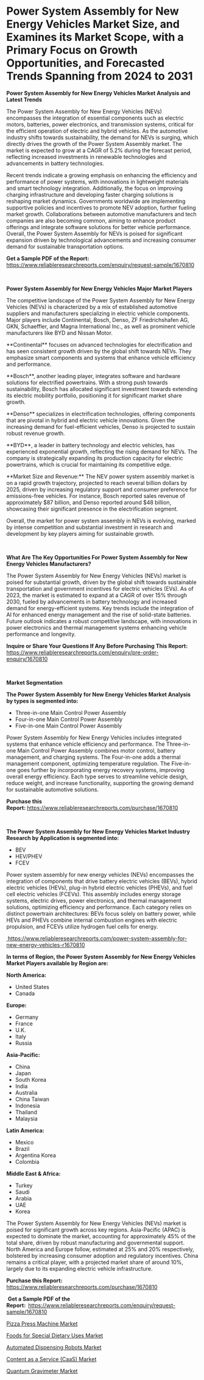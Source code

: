 <p><h1>Power System Assembly for New Energy Vehicles Market Size, and Examines its Market Scope, with a Primary Focus on Growth Opportunities, and Forecasted Trends Spanning from 2024 to 2031</h1></p><p><strong>Power System Assembly for New Energy Vehicles Market Analysis and Latest Trends</strong></p>
<p><p>The Power System Assembly for New Energy Vehicles (NEVs) encompasses the integration of essential components such as electric motors, batteries, power electronics, and transmission systems, critical for the efficient operation of electric and hybrid vehicles. As the automotive industry shifts towards sustainability, the demand for NEVs is surging, which directly drives the growth of the Power System Assembly market. The market is expected to grow at a CAGR of 5.2% during the forecast period, reflecting increased investments in renewable technologies and advancements in battery technologies.</p><p>Recent trends indicate a growing emphasis on enhancing the efficiency and performance of power systems, with innovations in lightweight materials and smart technology integration. Additionally, the focus on improving charging infrastructure and developing faster charging solutions is reshaping market dynamics. Governments worldwide are implementing supportive policies and incentives to promote NEV adoption, further fueling market growth. Collaborations between automotive manufacturers and tech companies are also becoming common, aiming to enhance product offerings and integrate software solutions for better vehicle performance. Overall, the Power System Assembly for NEVs is poised for significant expansion driven by technological advancements and increasing consumer demand for sustainable transportation options.</p></p>
<p><strong>Get a Sample PDF of the Report:&nbsp;</strong> <a href="https://www.reliableresearchreports.com/enquiry/request-sample/1670810?utm_campaign=1424&utm_medium=2&utm_source=Github&utm_content=ia&utm_term=09102024&utm_id=power-system-assembly-for-new-energy-vehicles">https://www.reliableresearchreports.com/enquiry/request-sample/1670810</a></p>
<p>&nbsp;</p>
<p><strong>Power System Assembly for New Energy Vehicles Major Market Players</strong></p>
<p><p>The competitive landscape of the Power System Assembly for New Energy Vehicles (NEVs) is characterized by a mix of established automotive suppliers and manufacturers specializing in electric vehicle components. Major players include Continental, Bosch, Denso, ZF Friedrichshafen AG, GKN, Schaeffler, and Magna International Inc., as well as prominent vehicle manufacturers like BYD and Nissan Motor.</p><p>**Continental** focuses on advanced technologies for electrification and has seen consistent growth driven by the global shift towards NEVs. They emphasize smart components and systems that enhance vehicle efficiency and performance.</p><p>**Bosch**, another leading player, integrates software and hardware solutions for electrified powertrains. With a strong push towards sustainability, Bosch has allocated significant investment towards extending its electric mobility portfolio, positioning it for significant market share growth.</p><p>**Denso** specializes in electrification technologies, offering components that are pivotal in hybrid and electric vehicle innovations. Given the increasing demand for fuel-efficient vehicles, Denso is projected to sustain robust revenue growth.</p><p>**BYD**, a leader in battery technology and electric vehicles, has experienced exponential growth, reflecting the rising demand for NEVs. The company is strategically expanding its production capacity for electric powertrains, which is crucial for maintaining its competitive edge.</p><p>**Market Size and Revenue:** The NEV power system assembly market is on a rapid growth trajectory, projected to reach several billion dollars by 2025, driven by increasing regulatory support and consumer preference for emissions-free vehicles. For instance, Bosch reported sales revenue of approximately $87 billion, and Denso reported around $48 billion, showcasing their significant presence in the electrification segment.</p><p>Overall, the market for power system assembly in NEVs is evolving, marked by intense competition and substantial investment in research and development by key players aiming for sustainable growth.</p></p>
<p>&nbsp;</p>
<p><strong>What Are The Key Opportunities For Power System Assembly for New Energy Vehicles Manufacturers?</strong></p>
<p><p>The Power System Assembly for New Energy Vehicles (NEVs) market is poised for substantial growth, driven by the global shift towards sustainable transportation and government incentives for electric vehicles (EVs). As of 2023, the market is estimated to expand at a CAGR of over 15% through 2030, fueled by advancements in battery technology and increased demand for energy-efficient systems. Key trends include the integration of AI for enhanced energy management and the rise of solid-state batteries. Future outlook indicates a robust competitive landscape, with innovations in power electronics and thermal management systems enhancing vehicle performance and longevity.</p></p>
<p><strong>Inquire or Share Your Questions If Any Before Purchasing This Report:</strong> <a href="https://www.reliableresearchreports.com/enquiry/pre-order-enquiry/1670810?utm_campaign=1424&utm_medium=2&utm_source=Github&utm_content=ia&utm_term=09102024&utm_id=power-system-assembly-for-new-energy-vehicles">https://www.reliableresearchreports.com/enquiry/pre-order-enquiry/1670810</a></p>
<p>&nbsp;</p>
<p><strong>Market Segmentation</strong></p>
<p><strong>The Power System Assembly for New Energy Vehicles Market Analysis by types is segmented into:</strong></p>
<p><ul><li>Three-in-one Main Control Power Assembly</li><li>Four-in-one Main Control Power Assembly</li><li>Five-in-one Main Control Power Assembly</li></ul></p>
<p><p>Power System Assembly for New Energy Vehicles includes integrated systems that enhance vehicle efficiency and performance. The Three-in-one Main Control Power Assembly combines motor control, battery management, and charging systems. The Four-in-one adds a thermal management component, optimizing temperature regulation. The Five-in-one goes further by incorporating energy recovery systems, improving overall energy efficiency. Each type serves to streamline vehicle design, reduce weight, and increase functionality, supporting the growing demand for sustainable automotive solutions.</p></p>
<p><strong>Purchase this Report:&nbsp;</strong><a href="https://www.reliableresearchreports.com/purchase/1670810?utm_campaign=1424&utm_medium=2&utm_source=Github&utm_content=ia&utm_term=09102024&utm_id=power-system-assembly-for-new-energy-vehicles">https://www.reliableresearchreports.com/purchase/1670810</a></p>
<p>&nbsp;</p>
<p><strong>The Power System Assembly for New Energy Vehicles Market Industry Research by Application is segmented into:</strong></p>
<p><ul><li>BEV</li><li>HEV/PHEV</li><li>FCEV</li></ul></p>
<p><p>Power system assembly for new energy vehicles (NEVs) encompasses the integration of components that drive battery electric vehicles (BEVs), hybrid electric vehicles (HEVs), plug-in hybrid electric vehicles (PHEVs), and fuel cell electric vehicles (FCEVs). This assembly includes energy storage systems, electric drives, power electronics, and thermal management solutions, optimizing efficiency and performance. Each category relies on distinct powertrain architectures: BEVs focus solely on battery power, while HEVs and PHEVs combine internal combustion engines with electric propulsion, and FCEVs utilize hydrogen fuel cells for energy.</p></p>
<p><a href="https://www.reliableresearchreports.com/power-system-assembly-for-new-energy-vehicles-r1670810?utm_campaign=1424&utm_medium=2&utm_source=Github&utm_content=ia&utm_term=09102024&utm_id=power-system-assembly-for-new-energy-vehicles">&nbsp;https://www.reliableresearchreports.com/power-system-assembly-for-new-energy-vehicles-r1670810</a></p>
<p><strong>In terms of Region, the Power System Assembly for New Energy Vehicles Market Players available by Region are:</strong></p>
<p>
    <p> <strong> North America: </strong>
        <ul>
            <li>United States</li>
            <li>Canada</li>
        </ul>
        </p> 
    <p> <strong> Europe: </strong>
        <ul>
            <li>Germany</li>
            <li>France</li>
            <li>U.K.</li>
            <li>Italy</li>
            <li>Russia</li>
        </ul>
        </p> 
    <p> <strong> Asia-Pacific: </strong>
        <ul>
            <li>China</li>
            <li>Japan</li>
            <li>South Korea</li>
            <li>India</li>
            <li>Australia</li>
            <li>China Taiwan</li>
            <li>Indonesia</li>
            <li>Thailand</li>
            <li>Malaysia</li>
        </ul>
        </p> 
    <p> <strong> Latin America: </strong>
        <ul>
            <li>Mexico</li>
            <li>Brazil</li>
            <li>Argentina Korea</li>
            <li>Colombia</li>
        </ul>
        </p> 
    <p> <strong> Middle East & Africa: </strong>
        <ul>
            <li>Turkey</li>
            <li>Saudi</li>
            <li>Arabia</li>
            <li>UAE</li>
            <li>Korea</li>
        </ul>
    </p>
    </p>
<p><p>The Power System Assembly for New Energy Vehicles (NEVs) market is poised for significant growth across key regions. Asia-Pacific (APAC) is expected to dominate the market, accounting for approximately 45% of the total share, driven by robust manufacturing and governmental support. North America and Europe follow, estimated at 25% and 20% respectively, bolstered by increasing consumer adoption and regulatory incentives. China remains a critical player, with a projected market share of around 10%, largely due to its expanding electric vehicle infrastructure.</p></p>
<p><strong>Purchase this Report: </strong><a href="https://www.reliableresearchreports.com/purchase/1670810?utm_campaign=1424&utm_medium=2&utm_source=Github&utm_content=ia&utm_term=09102024&utm_id=power-system-assembly-for-new-energy-vehicles">https://www.reliableresearchreports.com/purchase/1670810</a></p>
<p>&nbsp;<strong>Get a Sample PDF of the Report:&nbsp;&nbsp;</strong><a href="https://www.reliableresearchreports.com/enquiry/request-sample/1670810?utm_campaign=1424&utm_medium=2&utm_source=Github&utm_content=ia&utm_term=09102024&utm_id=power-system-assembly-for-new-energy-vehicles">https://www.reliableresearchreports.com/enquiry/request-sample/1670810</a></p>
<p><strong></strong></p>
<p><p><a href="https://www.linkedin.com/pulse/market-dynamics-future-trends-global-pizza-press-machine-sector-ltirf?utm_campaign=1424&utm_medium=2&utm_source=Github&utm_content=ia&utm_term=09102024&utm_id=power-system-assembly-for-new-energy-vehicles">Pizza Press Machine Market</a></p><p><a href="https://issuu.com/reportprime-2/docs/foods-for-special-dietary-uses-mark_755fe7c8cd539e?utm_campaign=1424&utm_medium=2&utm_source=Github&utm_content=ia&utm_term=09102024&utm_id=power-system-assembly-for-new-energy-vehicles">Foods for Special Dietary Uses Market</a></p><p><a href="https://www.linkedin.com/pulse/global-automated-dispensing-robots-market-pulse-trends-growth-hdw1e?utm_campaign=1424&utm_medium=2&utm_source=Github&utm_content=ia&utm_term=09102024&utm_id=power-system-assembly-for-new-energy-vehicles">Automated Dispensing Robots Market</a></p><p><a href="https://github.com/wwwkeltoum/Market-Research-Report-List-5/blob/main/content-as-a-service-caas-market.md?utm_campaign=1424&utm_medium=2&utm_source=Github&utm_content=ia&utm_term=09102024&utm_id=power-system-assembly-for-new-energy-vehicles">Content as a Service (CaaS) Market</a></p><p><a href="https://www.linkedin.com/pulse/quantum-gravimeter-market-share-new-trends-analysis-its-type-ezyvf?utm_campaign=1424&utm_medium=2&utm_source=Github&utm_content=ia&utm_term=09102024&utm_id=power-system-assembly-for-new-energy-vehicles">Quantum Gravimeter Market</a></p></p>